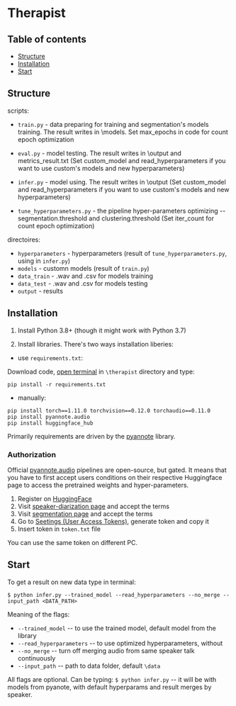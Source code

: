 # Therapist


## Table of contents
* [Structure](#Structure)
* [Installation](#Installation)
* [Start](#Start)

## Structure

scripts:
* `train.py` -  data preparing for training and segmentation's models training. The result writes in \models.
Set max_epochs in code for count epoch optimization
* `eval.py` - model testing. The result writes in \output and metrics_result.txt
(Set custom_model and read_hyperparameters if you want to use custom's models and new hyperparameters)
* `infer.py` - model using. The result writes in \output
(Set custom_model and read_hyperparameters if you want to use custom's models and new hyperparameters)

* `tune_hyperparameters.py` - the pipeline hyper-parameters optimizing -- segmentation.threshold and clustering.threshold
(Set iter_count for count epoch optimization)


directoires:
* `hyperparameters` - hyperparameters (result of `tune_hyperparameters.py`, using in `infer.py`)
* `models` -  customn models (result of `train.py`)
* `data_train` - .wav and .csv for models training
* `data_test` - .wav and .csv for models testing
* `output` - results



## Installation
1) Install Python 3.8+ (though it might work with Python 3.7)

2) Install libraries. There's two ways installation liberies:
* use `requirements.txt`:

Download code, [open terminal](https://www.groovypost.com/howto/open-command-window-terminal-window-specific-folder-windows-mac-linux/) in `\therapist` directory and type:
```
pip install -r requirements.txt
```
* manually:
```
pip install torch==1.11.0 torchvision==0.12.0 torchaudio==0.11.0
pip install pyannote.audio
pip install huggingface_hub
```
Primarily requirements are driven by the [pyannote](https://github.com/pyannote/pyannote-audio) library.


### Authorization

Official [pyannote.audio](https://github.com/pyannote/pyannote-audio) pipelines are open-source, but gated. It means that you have to first accept users conditions on their respective Huggingface page to access the pretrained weights and hyper-parameters.
1. Register on [HuggingFace](https://huggingface.co)
2. Visit [speaker-diarization page](https://huggingface.co/pyannote/speaker-diarization) and accept the terms
3. Visit [segmentation page](https://huggingface.co/pyannote/segmentation) and accept the terms
4. Go to [Seetings (User Access Tokens)](https://huggingface.co/settings/tokens), generate token and copy it
5. Insert token in `token.txt` file

You can use the same token on different PC.


## Start
To get a result on new data type in terminal:

```
$ python infer.py --trained_model --read_hyperparameters --no_merge --input_path <DATA_PATH>
```

Meaning of the flags:
* `--trained_model` -- to use the trained model, default model from the library
* `--read_hyperparameters` -- to use optimized hyperparameters, without 
* `--no_merge` -- turn off merging audio from same speaker talk continuously
* `--input_path` -- path to data folder, default `\data`

All flags are optional. Can be typing: `$ python infer.py` -- it will be with models from pyanote, with default hyperparams and result merges by speaker.
